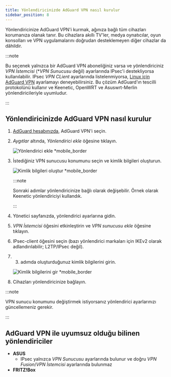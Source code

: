 ```yaml
---
title: Yönlendiricinizde AdGuard VPN nasıl kurulur
sidebar_position: 8
---
```


Yönlendiricinize AdGuard VPN'i kurmak, ağınıza bağlı tüm cihazları korumanıza olanak tanır. Bu cihazlara akıllı TV'ler, medya oynatıcılar, oyun konsolları ve VPN uygulamalarını doğrudan desteklemeyen diğer cihazlar da dâhildir.

:::note

Bu seçenek yalnızca bir AdGuard VPN aboneliğiniz varsa ve yönlendiriciniz _VPN İstemcisi_ (\*_VPN Sunucusu_ değil) ayarlarında IPsec'i destekliyorsa kullanılabilir. IPsec _VPN CLient_ ayarlarında listelenmiyorsa, [Linux için AdGuard VPN](/adguard-vpn-for-linux/setting-up-on-a-router) ayarlamayı deneyebilirsiniz. Bu çözüm AdGuard'ın tescilli protokolünü kullanır ve Keenetic, OpenWRT ve Asuswrt-Merlin yönlendiricileriyle uyumludur.

:::

## Yönlendiricinizde AdGuard VPN nasıl kurulur

1. [AdGuard hesabınızda](https://auth.adguardaccount.com/login.html), AdGuard VPN'i seçin.

2. _Aygıtlar_ altında, _Yönlendirici ekle_ öğesine tıklayın.

    ![Yönlendirici ekle \*mobile_border](https://cdn.adguardvpn.com/content/kb/vpn/general/2_year.jpg)

3. İstediğiniz VPN sunucusu konumunu seçin ve kimlik bilgileri oluşturun.

    ![Kimlik bilgileri oluştur \*mobile_border](https://cdn.adguardvpn.com/content/kb/vpn/general/configure_router.png)

    :::note

    Sonraki adımlar yönlendiricinize bağlı olarak değişebilir. Örnek olarak Keenetic yönlendiriciyi kullandık.

    :::

4. Yönetici sayfanızda, yönlendirici ayarlarına gidin.

5. _VPN İstemcisi_ öğesini etkinleştirin ve _VPN sunucusu ekle_ öğesine tıklayın.

6. IPsec-client öğesini seçin (bazı yönlendirici markaları için IKEv2 olarak adlandırılabilir; L2TP/IPsec değil).

7. 3. adımda oluşturduğunuz kimlik bilgilerini girin.

    ![Kimlik bilgilerini gir \*mobile_border](https://cdn.adguardvpn.com/content/kb/vpn/general/vpn_connection.jpg)

8. Cihazları yönlendiricinize bağlayın.

:::note

VPN sunucu konumunu değiştirmek istiyorsanız yönlendirici ayarlarınızı güncellemeniz gerekir.

:::

## AdGuard VPN ile uyumsuz olduğu bilinen yönlendiriciler

- **ASUS**
    - IPsec yalnızca _VPN Sunucusu_ ayarlarında bulunur ve doğru _VPN Fusion_/_VPN İstemcisi_ ayarlarında bulunmaz
- **FRITZ!Box**
